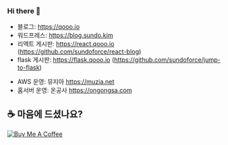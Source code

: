 ### Hi there 👋
- 블로그: https://qooo.io
- 워드프레스: https://blog.sundo.kim 
- 리엑트 게시판: https://react.qooo.io (https://github.com/sundoforce/react-blog)
- flask 게시판: https://flask.qooo.io (https://github.com/sundoforce/jump-to-flask)
<!-- - go SCRAPPER: https://learngo.qooo.io (https://github.com/sundoforce/learngo) -->
- AWS 운영: 뮤지아 https://muzia.net
- 홈서버 운영: 온공사 https://ongongsa.com 

## ☕ 마음에 드셨나요?

<a href="https://www.buymeacoffee.com/sundo" target="_blank"><img src="https://www.buymeacoffee.com/assets/img/custom_images/purple_img.png" alt="Buy Me A Coffee" style="height: auto !important;width: auto !important;" ></a>

<!--
**sundoforce/sundoforce** is a ✨ _special_ ✨ repository because its `README.md` (this file) appears on your GitHub profile.



Here are some ideas to get you started:

- 🔭 I’m currently working on ...
- 🌱 I’m currently learning ...
- 👯 I’m looking to collaborate on ...
- 🤔 I’m looking for help with ...
- 💬 Ask me about ...
- 📫 How to reach me: ...
- 😄 Pronouns: ...
- ⚡ Fun fact: ...
-->

 
